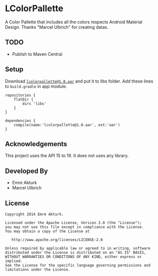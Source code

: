 LColorPallette
==============

A Color Pallette that includes all the colors respects Android Material Design.
Thanks "Marcel Ulbrich" for creating datas.

TODO
-----

* Publish to Maven Central

Setup
-----

Download [```lcolorpallette@1.0.aar```](https://github.com/emreaktrk/LColorPallette/raw/master/lcolorpallette%401.0.aar) and put it to libs folder.
Add these lines to ```build.gradle``` in app module.

```
repositories {
    flatDir {
        dirs 'libs'
    }
}

dependencies {
    compile(name:'lcolorpallette@1.0.aar', ext:'aar')
}
```

Acknowledgements
----------------

This project uses the API 15 to 19.
It does not uses any library.


Developed By
------------

* Emre Akturk
* Marcel Ulbrich

License
--------

    Copyright 2014 Emre Akturk.

    Licensed under the Apache License, Version 2.0 (the "License");
    you may not use this file except in compliance with the License.
    You may obtain a copy of the License at

       http://www.apache.org/licenses/LICENSE-2.0

    Unless required by applicable law or agreed to in writing, software
    distributed under the License is distributed on an "AS IS" BASIS,
    WITHOUT WARRANTIES OR CONDITIONS OF ANY KIND, either express or implied.
    See the License for the specific language governing permissions and
    limitations under the License.
